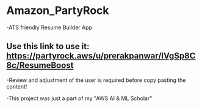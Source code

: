 # Amazon_PartyRock
-ATS friendly Resume Builder App

## Use this link to use it: https://partyrock.aws/u/prerakpanwar/IVgSp8C8c/ResumeBoost
-Review and adjustment of the user is required before copy pasting the content!

-This project was just a part of my "AWS AI & ML Scholar"
